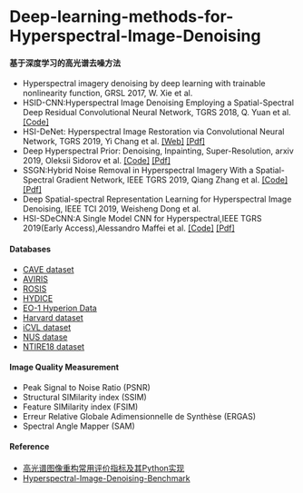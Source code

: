 # Deep-learning-methods-for-Hyperspectral-Image-Denoising

#### 基于深度学习的高光谱去噪方法
- Hyperspectral imagery denoising by deep learning with trainable nonlinearity function, GRSL 2017, W. Xie et al.
- HSID-CNN:Hyperspectral Image Denoising Employing a Spatial-Spectral Deep Residual Convolutional Neural Network, TGRS 2018, Q. Yuan et al. [[Code]](https://github.com/WHUQZhang/HSID-CNN)
- HSI-DeNet: Hyperspectral Image Restoration via Convolutional Neural Network, TGRS 2019, Yi Chang et al. [[Web]](http://www.escience.cn/people/changyi/index.html) [[Pdf]](http://www.escience.cn/system/download/100951)
- Deep Hyperspectral Prior: Denoising, Inpainting, Super-Resolution, arxiv 2019, Oleksii Sidorov et al. [[Code]](https://github.com/acecreamu/deep-hs-prior) [[Pdf]](https://arxiv.org/pdf/1902.00301)
- SSGN:Hybrid Noise Removal in Hyperspectral Imagery With a Spatial-Spectral Gradient Network, IEEE TGRS 2019, Qiang Zhang et al. [[Code]](https://github.com/WHUQZhang/SSGN) [[Pdf]](https://arxiv.org/pdf/1810.00495)
- Deep Spatial-spectral Representation Learning for Hyperspectral Image Denoising, IEEE TCI 2019, Weisheng Dong et al. 
- HSI-SDeCNN:A Single Model CNN for Hyperspectral,IEEE TGRS 2019(Early Access),Alessandro Maffei et al. [[Code]](https://github.com/mhaut/HSI-SDeCNN) [[Pdf]](https://doi.org/10.1109/TGRS.2019.2952062)


#### Databases 
- [CAVE dataset](http://www.cs.columbia.edu/CAVE/databases/multispectral/)
- [AVIRIS](http://www.ehu.eus/ccwintco/index.php/Hyperspectral_Remote_Sensing_Scenes)
- [ROSIS](http://lesun.weebly.com/hyperspectral-data-set.html)
- [HYDICE](https://www.erdc.usace.army.mil/Media/Fact-Sheets/Fact-Sheet-Article-View/Article/610433/hypercube/)
- [EO-1 Hyperion Data](https://lta.cr.usgs.gov/ALI)
- [Harvard dataset](http://vision.seas.harvard.edu/hyperspec/explore.html)
- [iCVL dataset](http://icvl.cs.bgu.ac.il/hyperspectral/)
- [NUS datase](https://sites.google.com/site/hyperspectralcolorimaging/dataset/general-scenes)
- [NTIRE18 dataset](http://www.vision.ee.ethz.ch/ntire18/)


#### Image Quality Measurement 
- Peak Signal to Noise Ratio (PSNR)
- Structural SIMilarity index (SSIM)
- Feature SIMilarity index (FSIM)
- Erreur Relative Globale Adimensionnelle de Synthèse (ERGAS)
- Spectral Angle Mapper (SAM)


#### Reference
- [高光谱图像重构常用评价指标及其Python实现](https://www.cnblogs.com/nwpuxuezha/p/6659153.html)
- [Hyperspectral-Image-Denoising-Benchmark](https://github.com/junjun-jiang/Hyperspectral-Image-Denoising-Benchmark)

